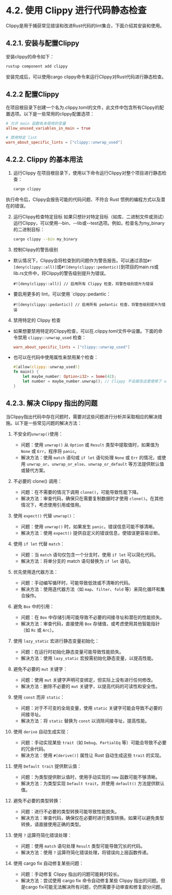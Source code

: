 # 4.2. 使用 Clippy 进行代码静态检查

Clippy是用于捕获常见错误和改进Rust代码的lint集合，下面介绍其安装和使用。

## 4.2.1. 安装与配置Clippy

安装clippy的命令如下：

```bash
rustup component add clippy
```

安装完成后，可以使用cargo clippy命令来运行Clippy对Rust代码进行静态检查。

## 4.2.2 配置Clippy
  在项目根目录下创建一个名为.clippy.toml的文件，此文件中包含所有Clippy的配置选项。以下是一些常用的clippy配置选项：

```toml
# 允许 main 函数有未使用的变量
allow_unused_variables_in_main = true

# 禁用特定 lint
warn_about_specific_lints = ["clippy::unwrap_used"]
```

## 4.2.2. Clippy 的基本用法

1. 运行Clippy
  在项目根目录下，使用以下命令运行Clippy对整个项目进行静态检查：

    ```bash
    cargo clippy
    ```

  执行命令后，Clippy会报告可能的代码问题、不符合 Rust 惯例的编程方式以及潜在的错误。

2. 运行Clippy检查特定目标
  如果只想针对特定目标（如库、二进制文件或测试）运行Clippy，可以使用--bin、--lib或--test选项。例如，检查名为my_binary的二进制目标：

    ```bash
    cargo clippy --bin my_binary
    ```

3. 控制Clippy的警告级别

- 默认情况下，Clippy会将检查到的问题作为警告报告。可以通过添加`#![deny(clippy::all)]`或`#![deny(clippy::pedantic)]`到项目的main.rs或lib.rs文件中，将Clippy的警告级别提升为错误。

    ```
    #![deny(clippy::all)] // 启用所有 Clippy 检查，将警告级别提升为错误
    ```

- 要启用更多的 lint，可以使用 `clippy::pedantic：
    ```
    #![deny(clippy::pedantic)] // 启用所有 pedantic 检查，将警告级别提升为错误
    ```
4. 禁用特定的 Clippy 检查

- 如果想要禁用特定的Clippy检查，可以在.clippy.toml文件中设置。下面的命令禁用 `clippy::unwrap_used` 检查：

    ```toml
    warn_about_specific_lints = ["clippy::unwrap_used"]
    ```

- 也可以在代码中使用属性来禁用某个检查：

    ```rust
    #[allow(clippy::unwrap_used)]
    fn main() {
        let maybe_number: Option<i32> = Some(42);
        let number = maybe_number.unwrap(); // Clippy 不会报告这里使用了 unwrap
    }
    ```

## 4.2.3. 解决 Clippy 指出的问题

当Clippy指出代码中存在问题时，需要对这些问题进行分析并采取相应的解决措施。以下是一些常见问题的解决方法：

1. 不安全的`unwrap()`使用：

    - 问题：使用 `unwrap()` 从 `Option` 或 `Result` 类型中提取值时，如果值为 `None` 或 `Err`，程序将 `panic`。
    - 解决方法：使用 `match` 语句或 `if let` 语句处理 `None` 或 `Err` 的情况，或使用 `unwrap_or`、`unwrap_or_else`、`unwrap_or_default` 等方法提供默认值或替代方案。

2. 不必要的 clone() 调用：

    - 问题：在不需要的情况下调用 `clone()`，可能导致性能下降。
    - 解决方法：审查代码，确保只在需要复制数据时才使用 `clone()`。在其他情况下，考虑使用引用或借用。

3. 使用 `expect()` 代替 `unwrap()`：
    - 问题：使用 `unwrap()` 时，如果发生 `panic`，错误信息可能不够清晰。
    - 解决方法：使用 `expect()` 提供自定义的错误信息，使错误更容易诊断。

4. 使用 `if let` 代替 `match`：

    - 问题：当 `match` 语句仅包含一个分支时，使用 `if let` 可以简化代码。
    - 解决方法：将单分支的 match 语句替换为 `if let` 语句。

5. 优先使用迭代器方法：

    - 问题：手动编写循环时，可能导致低效或不清晰的代码。
    - 解决方法：使用迭代器方法（如 `map`、`filter`、`fold` 等）来简化循环和集合操作。

6. 避免 `Box` 中的引用：

    - 问题：在 `Box` 中存储引用可能导致不必要的间接寻址和潜在的性能损失。
    - 解决方法：审查代码，直接使用 `Box` 存储值，或考虑使用其他智能指针（如 `Rc` 或 `Arc`）。

7. 使用 `lazy_static` 宏进行静态变量初始化：

    - 问题：在运行时初始化静态变量可能导致性能损失。
    - 解决方法：使用 `lazy_static` 宏按需初始化静态变量，以提高性能。

8. 避免不必要的 `mut` 关键字：

    - 问题：使用 `mut` 关键字声明可变绑定，但实际上没有进行任何修改。
    - 解决方法：删除不必要的 `mut` 关键字，以提高代码的可读性和安全性。

9. 使用 `const` 而非 `static`：

    - 问题：对于不可变的全局变量，使用 `static` 关键字可能会导致不必要的间接寻址。
    - 解决方法：将 `static` 替换为 `const` 以消除间接寻址，提高性能。

10. 使用 `derive` 自动生成实现：

    - 问题：手动实现某些 `trait`（如 `Debug`、`PartialEq` 等）可能会导致不必要的冗余代码。
    - 解决方法：使用 `#[derive()]` 属性让 Rust 自动生成这些 `trait` 的实现。

11. 使用 `Default trait` 提供默认值：

    - 问题：为类型提供默认值时，使用手动实现的 `new` 函数可能不够清晰。
    - 解决方法：为类型实现 `Default trait`，并使用 `default()` 方法提供默认值。

12. 避免不必要的类型转换：

    - 问题：进行不必要的类型转换可能导致性能损失。
    - 解决方法：审查代码，确保仅在必要时进行类型转换。如果可以避免类型转换，请直接使用正确的类型。

13. 使用 `?` 运算符简化错误处理：

    - 问题：使用 `match` 语句处理 `Result` 类型可能导致冗长的代码。
    - 解决方法：使用 `?` 运算符简化错误处理，将错误向上层函数传递。

14. 使用 cargo fix 自动修复某些问题：

    - 问题：手动修复 Clippy 指出的问题可能耗时较长。
    - 解决方法：尝试使用 cargo fix 命令自动修复某些 Clippy 指出的问题。但是cargo fix可能无法解决所有问题，仍然需要手动审查和修复部分问题。
